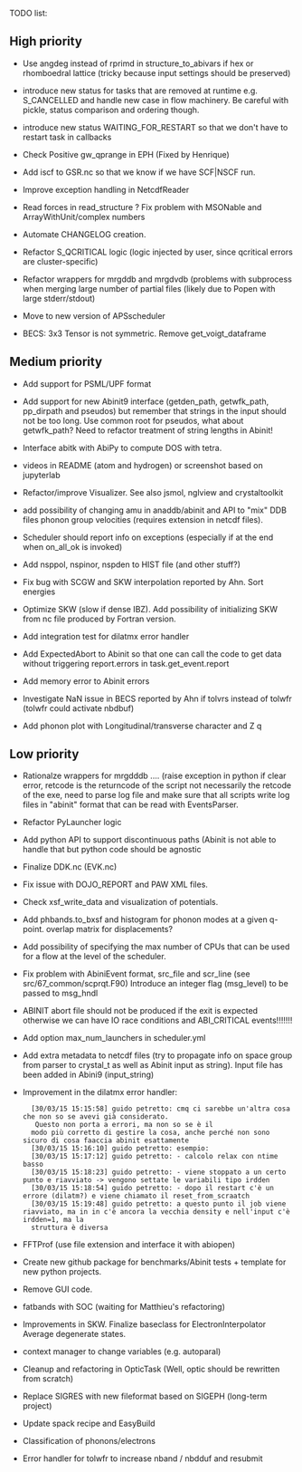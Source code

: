 TODO list:

## High priority

* Use angdeg instead of rprimd in structure_to_abivars if hex or rhomboedral lattice
  (tricky because input settings should be preserved)

* introduce new status for tasks that are removed at runtime e.g. S_CANCELLED
  and handle new case in flow machinery. Be careful with pickle, status comparison and ordering though.

* introduce new status WAITING_FOR_RESTART
  so that we don't have to restart task in callbacks

* Check Positive gw_qprange in EPH (Fixed by Henrique)

* Add iscf to GSR.nc so that we know if we have SCF|NSCF run.

* Improve exception handling in NetcdfReader

* Read forces in read_structure ? Fix problem with  MSONable and ArrayWithUnit/complex numbers

* Automate CHANGELOG creation.

* Refactor S_QCRITICAL logic (logic injected by user, since qcritical errors are cluster-specific)

* Refactor wrappers for mrgddb and mrgdvdb (problems with subprocess when
  merging large number of partial files (likely due to Popen with large stderr/stdout)

* Move to new version of APSscheduler

* BECS: 3x3 Tensor is not symmetric. Remove get_voigt_dataframe

## Medium priority

* Add support for PSML/UPF format

* Add support for new Abinit9 interface (getden_path, getwfk_path, pp_dirpath and pseudos)
  but remember that strings in the input should not be too long. 
  Use common root for pseudos, what about getwfk_path? Need to refactor treatment of string lengths in Abinit!

* Interface abitk with AbiPy to compute DOS with tetra.

* videos in README (atom and hydrogen) or screenshot based on jupyterlab

* Refactor/improve Visualizer. See also jsmol, nglview and crystaltoolkit

* add possibility of changing amu in anaddb/abinit and API to "mix" DDB files
  phonon group velocities (requires extension in netcdf files).

* Scheduler should report info on exceptions (especially if at the end when on_all_ok is invoked)

* Add nsppol, nspinor, nspden to HIST file (and other stuff?)

* Fix bug with SCGW and SKW interpolation reported by Ahn. Sort energies

* Optimize SKW (slow if dense IBZ). Add possibility of initializing SKW
  from nc file produced by Fortran version.

* Add integration test for dilatmx error handler

* Add ExpectedAbort to Abinit so that one can call the code to get data without triggering
  report.errors in task.get_event.report

* Add memory error to Abinit errors

* Investigate NaN issue in BECS reported by Ahn if tolvrs instead of tolwfr (tolwfr could activate nbdbuf)

* Add phonon plot with Longitudinal/transverse character and Z q

## Low priority

* Rationalze wrappers for mrgdddb .... (raise exception in python if clear error, retcode
  is the returncode of the script not necessarily the retcode of the exe, need to
  parse log file and make sure that all scripts write log files in "abinit" format
  that can be read with EventsParser.

* Refactor PyLauncher logic

* Add python API to support discontinuous paths (Abinit is not able to handle that
  but python code should be agnostic

* Finalize DDK.nc (EVK.nc)

* Fix issue with DOJO_REPORT and PAW XML files.

* Check xsf_write_data and visualization of potentials.

* Add phbands.to_bxsf and histogram for phonon modes at a given q-point.
  overlap matrix for displacements?

* Add possibility of specifying the max number of CPUs that can be used
  for a flow at the level of the scheduler.

* Fix problem with AbiniEvent format, src_file and scr_line (see src/67_common/scprqt.F90)
  Introduce an integer flag (msg_level) to be passed to msg_hndl

* ABINIT abort file should not be produced if the exit is expected otherwise we
  can have IO race conditions and ABI_CRITICAL events!!!!!!!

* Add option max_num_launchers in scheduler.yml

* Add extra metadata to netcdf files (try to propagate info on space group from parser to crystal_t
  as well as Abinit input as string). Input file has been added in Abini9 (input_string)

* Improvement in the dilatmx error handler:

        [30/03/15 15:15:58] guido petretto: cmq ci sarebbe un'altra cosa che non so se avevi già considerato.
         Questo non porta a errori, ma non so se è il
        modo più corretto di gestire la cosa, anche perché non sono sicuro di cosa faaccia abinit esattamente
        [30/03/15 15:16:10] guido petretto: esempio:
        [30/03/15 15:17:12] guido petretto: - calcolo relax con ntime basso
        [30/03/15 15:18:23] guido petretto: - viene stoppato a un certo punto e riavviato -> vengono settate le variabili tipo irdden
        [30/03/15 15:18:54] guido petretto: - dopo il restart c'è un errore (dilatm?) e viene chiamato il reset_from_scraatch
        [30/03/15 15:19:48] guido petretto: a questo punto il job viene riavviato, ma in in c'è ancora la vecchia density e nell'input c'è irdden=1, ma la
        struttura è diversa

* FFTProf (use file extension and interface it with abiopen)

* Create new github package for benchmarks/Abinit tests + template for new python projects.

* Remove GUI code.

* fatbands with SOC (waiting for Matthieu's refactoring)

* Improvements in SKW. Finalize baseclass for ElectronInterpolator
  Average degenerate states.

* context manager to change variables (e.g. autoparal)

* Cleanup and refactoring in OpticTask (Well, optic should be rewritten from scratch)

* Replace SIGRES with new fileformat based on SIGEPH (long-term project)

* Update spack recipe and EasyBuild

* Classification of phonons/electrons

* Error handler for tolwfr to increase nband / nbdduf and resubmit
